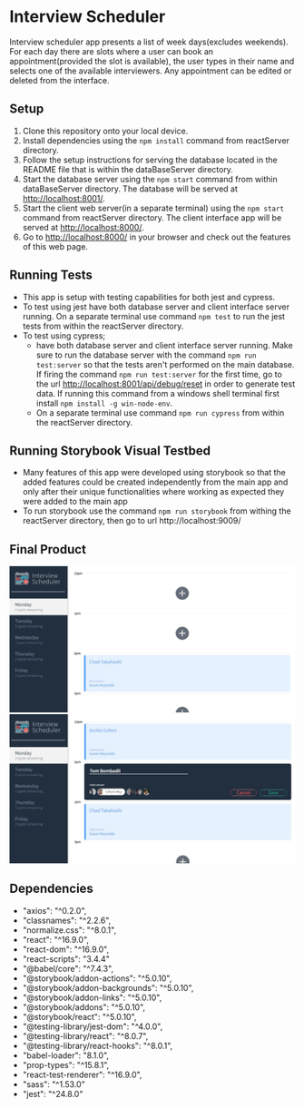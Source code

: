 # Interview Scheduler
  Interview scheduler app presents a list of week days(excludes weekends). For each day there are slots where a user can book an appointment(provided the slot is available), the user types in their name and selects one of the available interviewers. Any appointment can be edited or deleted from the interface.

## Setup
  1. Clone this repository onto your local device.
  2. Install dependencies using the `npm install` command from reactServer directory.
  3. Follow the setup instructions for serving the database located in the README file that is within the dataBaseServer directory.
  4. Start the database server using the `npm start` command from within dataBaseServer directory. The database will be served at <http://localhost:8001/>.
  5. Start the client web server(in a separate terminal) using the `npm start` command from reactServer directory. The client interface app will be served at <http://localhost:8000/>.
  6. Go to <http://localhost:8000/> in your browser and check out the features of this web page.

## Running Tests
  - This app is setup with testing capabilities for both jest and cypress.
  - To test using jest have both database server and client interface server running. On a separate terminal use command `npm test` to run the jest tests from within the reactServer directory.
  - To test using cypress; 
    - have both database server and client interface server running. Make sure to run the database server with the command `npm run test:server` so that the tests aren't performed on the main database. If firing the command `npm run test:server` for the first time, go to the url <http://localhost:8001/api/debug/reset> in order to generate test data. If running this command from a windows shell terminal first install `npm install -g win-node-env`.
    - On a separate terminal use command `npm run cypress` from within the reactServer directory. 

## Running Storybook Visual Testbed
- Many features of this app were developed using storybook so that the added features could be created independently from the main app and only after their unique functionalities where working as expected they were added to the main app
- To run storybook use the command `npm run storybook` from withing the reactServer directory, then go to url http://localhost:9009/

## Final Product
!["Screenshot of main page"](./docs/main-page.JPG)
!["Screenshot of creating a new appointment"](./docs/new-appointment.JPG)

## Dependencies
- "axios": "^0.2.0",
- "classnames": "^2.2.6",
- "normalize.css": "^8.0.1",
- "react": "^16.9.0",
- "react-dom": "^16.9.0",
- "react-scripts": "3.4.4"
- "@babel/core": "^7.4.3",
- "@storybook/addon-actions": "^5.0.10",
- "@storybook/addon-backgrounds": "^5.0.10",
- "@storybook/addon-links": "^5.0.10",
- "@storybook/addons": "^5.0.10",
- "@storybook/react": "^5.0.10",
- "@testing-library/jest-dom": "^4.0.0",
- "@testing-library/react": "^8.0.7",
- "@testing-library/react-hooks": "^8.0.1",
- "babel-loader": "8.1.0",
- "prop-types": "^15.8.1",
- "react-test-renderer": "^16.9.0",
- "sass": "^1.53.0"
- "jest": "^24.8.0"